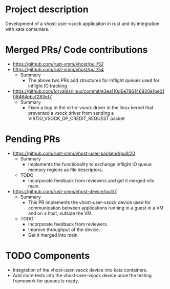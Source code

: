# Project description

Development of a vhost-user-vsock applicaiton in rust and its integration with kata containers.

# Merged PRs/ Code contributions

- https://github.com/rust-vmm/vhost/pull/52
- https://github.com/rust-vmm/vhost/pull/54
  - Summary
    - The above two PRs add structures for inflight queues used for inflight IO tracking  
- https://github.com/torvalds/linux/commit/e3ea110d6e796146920e1be0108464ebcf283ef7
  - Summary
    - Fixes a bug in the virtio-vsock driver in the linux kernel that prevented a vsock driver from sending a VIRTIO_VSOCK_OP_CREDIT_REQUEST packet 

# Pending PRs

- https://github.com/rust-vmm/vhost-user-backend/pull/20
  - Summary
    - Implements the functionality to exchange inflight IO queue memory regions as file descriptors.
  - TODO
    - Incorporate feedback from reviewers and get it merged into main.
- https://github.com/rust-vmm/vhost-device/pull/7
  - Summary
    - This PR implements the vhost-user-vsock device used for communication between applications running in a guest in a VM and on a host, outside the VM.
  - TODO
    - Incorporate feedback from reviewers.
    - Improve throughput of the device.
    - Get it merged into main.

# TODO Components

- Integration of the vhost-user-vsock device into kata containers.
- Add more tests into the vhost-user-vsock device once the testing framework for queues is ready.
